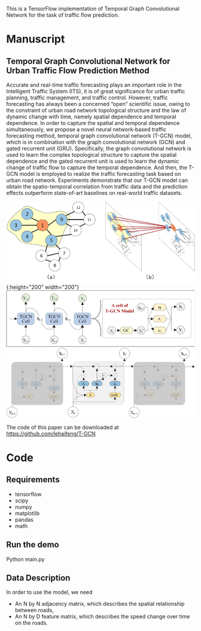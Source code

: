 This is a TensorFlow implementation of Temporal Graph Convolutional Network for the task of traffic flow prediction.


# Manuscript
## Temporal Graph Convolutional Network for Urban Traffic Flow Prediction Method

Accurate and real-time traffic forecasting plays an important role in the Intelligent Traffic System (ITS), it is of great significance for urban traffic planning, traffic management, and traffic control. However, traffic forecasting has always been a concerned “open” scientific issue, owing to the constraint of urban road network topological structure and the law of dynamic change with time, namely spatial dependence and temporal dependence. In order to capture the spatial and temporal dependence simultaneously, we propose a novel neural network-based traffic forecasting method, temporal graph convolutional network (T-GCN) model, which is in combination with the graph convolutional network (GCN) and gated recurrent unit (GRU). Specifically, the graph convolutional network is used to learn the complex topological structure to capture the spatial dependence and the gated recurrent unit is used to learn the dynamic change of traffic flow to capture the temporal dependence. And then, the T-GCN model is employed to realize the traffic forecasting task based on urban road network. Experiments demonstrate that our T-GCN model can obtain the spatio-temporal correlation from traffic data and the prediction effects outperform state-of-art baselines on real-world traffic datasets.

![Figure 1](pics/gcn.png "Figure 1-1"){:height="200" width="200"}
![Figure 2](pics/Cell.png "Figure 1-1")
![Figure 3](pics/arc.png "Figure 1-1")

The code of this paper can be downloaded at https://github.com/lehaifeng/T-GCN

# Code
## Requirements
* tensorflow
* scipy
* numpy
* matplotlib
* pandas
* math

## Run the demo
Python main.py

## Data Description
In order to use the model, we need
* An N by N adjacency matrix, which describes the spatial relationship between roads, 
* An N by D feature matrix, which describes the speed change over time on the roads.



